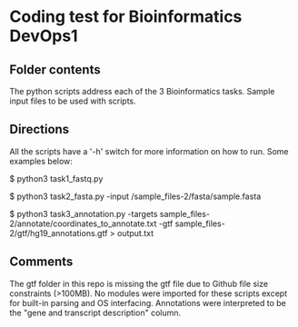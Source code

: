 # Coding test for Bioinformatics DevOps1

## Folder contents
The python scripts address each of the 3 Bioinformatics tasks. Sample input files to be used with scripts.

## Directions
All the scripts have a '-h' switch for more information on how to run. Some examples below:

$ python3 task1_fastq.py

$ python3 task2_fasta.py -input /sample_files-2/fasta/sample.fasta

$ python3 task3_annotation.py -targets sample_files-2/annotate/coordinates_to_annotate.txt -gtf sample_files-2/gtf/hg19_annotations.gtf > output.txt

## Comments
The gtf folder in this repo is missing the gtf file due to Github file size constraints (>100MB).
No modules were imported for these scripts except for built-in parsing and OS interfacing.
Annotations were interpreted to be the "gene and transcript description" column.